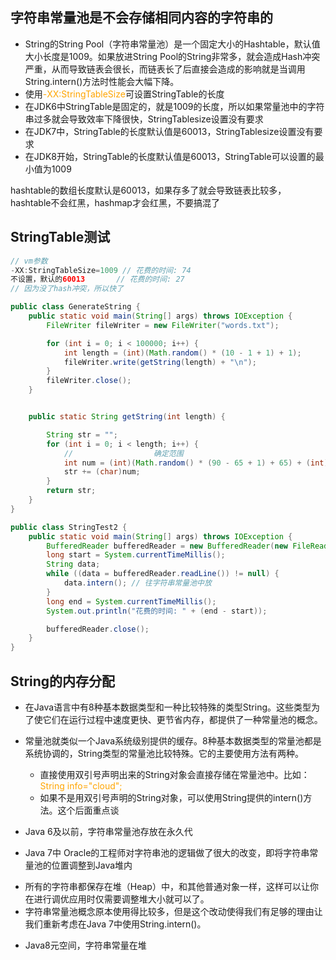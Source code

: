 ## 字符串常量池是不会存储相同内容的字符串的

* String的String Pool（字符串常量池）是一个固定大小的Hashtable，默认值大小长度是1009。如果放进String Pool的String非常多，就会造成Hash冲突严重，从而导致链表会很长，而链表长了后直接会造成的影响就是当调用String.intern()方法时性能会大幅下降。
* 使用<font color="orange">-XX:StringTableSize</font>可设置StringTable的长度
* 在JDK6中StringTable是固定的，就是1009的长度，所以如果常量池中的字符串过多就会导致效率下降很快，StringTablesize设置没有要求
* 在JDK7中，StringTable的长度默认值是60013，StringTablesize设置没有要求
* 在JDK8开始，StringTable的长度默认值是60013，StringTable可以设置的最小值为1009

hashtable的数组长度默认是60013，如果存多了就会导致链表比较多，hashtable不会红黑，hashmap才会红黑，不要搞混了

## StringTable测试

```java
// vm参数
-XX:StringTableSize=1009 // 花费的时间: 74
不设置，默认的60013       // 花费的时间: 27
// 因为没了hash冲突，所以快了
```

```java
public class GenerateString {
    public static void main(String[] args) throws IOException {
        FileWriter fileWriter = new FileWriter("words.txt");

        for (int i = 0; i < 100000; i++) {
            int length = (int)(Math.random() * (10 - 1 + 1) + 1);
            fileWriter.write(getString(length) + "\n");
        }
        fileWriter.close();
    }


    public static String getString(int length) {

        String str = "";
        for (int i = 0; i < length; i++) {
            //                  确定范围                                随机大小写
            int num = (int)(Math.random() * (90 - 65 + 1) + 65) + (int)(Math.random() * 2) * 32;
            str += (char)num;
        }
        return str;
    }
}
```

```java
public class StringTest2 {
    public static void main(String[] args) throws IOException {
        BufferedReader bufferedReader = new BufferedReader(new FileReader("words.txt"));
        long start = System.currentTimeMillis();
        String data;
        while ((data = bufferedReader.readLine()) != null) {
            data.intern(); // 往字符串常量池中放
        }
        long end = System.currentTimeMillis();
        System.out.println("花费的时间: " + (end - start));

        bufferedReader.close();
    }
}
```



## String的内存分配

* 在Java语言中有8种基本数据类型和一种比较特殊的类型String。这些类型为了使它们在运行过程中速度更快、更节省内存，都提供了一种常量池的概念。

* 常量池就类似一个Java系统级别提供的缓存。8种基本数据类型的常量池都是系统协调的，String类型的常量池比较特殊。它的主要使用方法有两种。
  * 直接使用双引号声明出来的String对象会直接存储在常量池中。比如：<font color="orange">String info="cloud";</font>
  * 如果不是用双引号声明的String对象，可以使用String提供的intern()方法。这个后面重点谈

* Java 6及以前，字符串常量池存放在永久代

* Java 7中 Oracle的工程师对字符串池的逻辑做了很大的改变，即将字符串常量池的位置调整到Java堆内

- 所有的字符串都保存在堆（Heap）中，和其他普通对象一样，这样可以让你在进行调优应用时仅需要调整堆大小就可以了。
- 字符串常量池概念原本使用得比较多，但是这个改动使得我们有足够的理由让我们重新考虑在Java 7中使用String.intern()。

* Java8元空间，字符串常量在堆